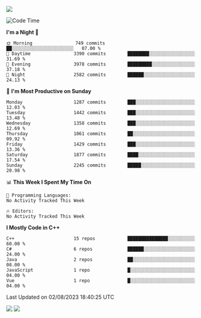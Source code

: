 ![](https://komarev.com/ghpvc/?username=lilpidgey&color=red)
<!--START_SECTION:waka-->
![Code Time](http://img.shields.io/badge/Code%20Time-1%2C491%20hrs%2018%20mins-blue)

**I'm a Night 🦉** 

```text
🌞 Morning                749 commits         ██░░░░░░░░░░░░░░░░░░░░░░░   07.00 % 
🌆 Daytime                3390 commits        ████████░░░░░░░░░░░░░░░░░   31.69 % 
🌃 Evening                3978 commits        █████████░░░░░░░░░░░░░░░░   37.18 % 
🌙 Night                  2582 commits        ██████░░░░░░░░░░░░░░░░░░░   24.13 % 
```
📅 **I'm Most Productive on Sunday** 

```text
Monday                   1287 commits        ███░░░░░░░░░░░░░░░░░░░░░░   12.03 % 
Tuesday                  1442 commits        ███░░░░░░░░░░░░░░░░░░░░░░   13.48 % 
Wednesday                1358 commits        ███░░░░░░░░░░░░░░░░░░░░░░   12.69 % 
Thursday                 1061 commits        ██░░░░░░░░░░░░░░░░░░░░░░░   09.92 % 
Friday                   1429 commits        ███░░░░░░░░░░░░░░░░░░░░░░   13.36 % 
Saturday                 1877 commits        ████░░░░░░░░░░░░░░░░░░░░░   17.54 % 
Sunday                   2245 commits        █████░░░░░░░░░░░░░░░░░░░░   20.98 % 
```


📊 **This Week I Spent My Time On** 

```text
💬 Programming Languages: 
No Activity Tracked This Week

🔥 Editors: 
No Activity Tracked This Week
```

**I Mostly Code in C++** 

```text
C++                      15 repos            ███████████████░░░░░░░░░░   60.00 % 
C#                       6 repos             ██████░░░░░░░░░░░░░░░░░░░   24.00 % 
Java                     2 repos             ██░░░░░░░░░░░░░░░░░░░░░░░   08.00 % 
JavaScript               1 repo              █░░░░░░░░░░░░░░░░░░░░░░░░   04.00 % 
Vue                      1 repo              █░░░░░░░░░░░░░░░░░░░░░░░░   04.00 % 
```




 Last Updated on 02/08/2023 18:40:25 UTC
<!--END_SECTION:waka-->
![](https://hit.yhype.me/github/profile?user_id=42968544)
![](https://komarev.com/ghpvc/?lilpidgey)
